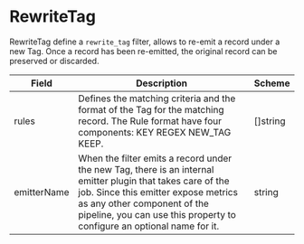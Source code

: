 # RewriteTag

RewriteTag define a `rewrite_tag` filter, allows to re-emit a record under a new Tag. Once a record has been re-emitted, the original record can be preserved or discarded.


| Field | Description | Scheme |
| ----- | ----------- | ------ |
| rules | Defines the matching criteria and the format of the Tag for the matching record. The Rule format have four components: KEY REGEX NEW_TAG KEEP. | []string |
| emitterName | When the filter emits a record under the new Tag, there is an internal emitter plugin that takes care of the job. Since this emitter expose metrics as any other component of the pipeline, you can use this property to configure an optional name for it. | string |
